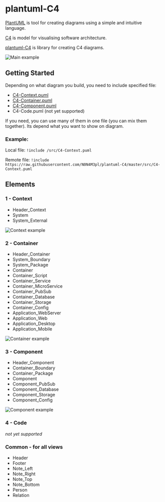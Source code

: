 # plantuml-C4

[PlantUML](https://plantuml.com/) is tool for creating diagrams using a simple and intuitive language.

[C4](https://c4model.com/) is model for visualising software architecture.

[plantuml-C4](https://github.com/N0N4M3pl/plantuml-C4) is library for creating C4 diagrams.

![Main example](/../master/example/contextView.png?raw=true)

## Getting Started

Depending on what diagram you build, you need to include specified file:
* [C4-Context.puml](https://raw.githubusercontent.com/N0N4M3pl/plantuml-C4/master/src/C4-Context.puml)
* [C4-Container.puml](https://raw.githubusercontent.com/N0N4M3pl/plantuml-C4/master/src/C4-Container.puml)
* [C4-Component.puml](https://raw.githubusercontent.com/N0N4M3pl/plantuml-C4/master/src/C4-Component.puml)
* C4-Code.puml (not yet supported)

If you need, you can use many of them in one file (you can mix them together).
Its depend what you want to show on diagram.

### Example:

Local file:
`!include /src/C4-Context.puml`

Remote file:
`!include https://raw.githubusercontent.com/N0N4M3pl/plantuml-C4/master/src/C4-Context.puml`

## Elements

### 1 - Context

- Header_Context
- System
- System_External

![Context example](/../master/example/diagrams/contextView.png?raw=true)

### 2 - Container

- Header_Container
- System_Boundary
- System_Package
- Container
- Container_Script
- Container_Service
- Container_MicroService
- Container_PubSub
- Container_Database
- Container_Storage
- Container_Config
- Application_WebServer
- Application_Web
- Application_Desktop
- Application_Mobile

![Container example](/../master/example/diagrams/containerView.png?raw=true)

### 3 - Component

- Header_Component
- Container_Boundary
- Container_Package
- Component
- Component_PubSub
- Component_Database
- Component_Storage
- Component_Config

![Component example](/../master/example/diagrams/componentView.png?raw=true)

### 4 - Code

*not yet supported*

### Common - for all views

- Header
- Footer
- Note_Left
- Note_Right
- Note_Top
- Note_Bottom
- Person
- Relation